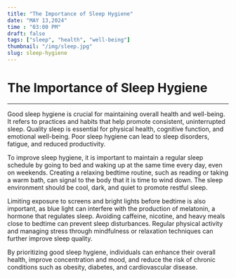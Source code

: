 ```yaml
---
title: "The Importance of Sleep Hygiene"
date: "MAY 13,2024"
time : "03:00 PM"
draft: false
tags: ["sleep", "health", "well-being"]
thumbnail: "/img/sleep.jpg"
slug: sleep-hygiene
---
```


# The Importance of Sleep Hygiene

---

Good sleep hygiene is crucial for maintaining overall health and well-being. It refers to practices and habits that help promote consistent, uninterrupted sleep. Quality sleep is essential for physical health, cognitive function, and emotional well-being. Poor sleep hygiene can lead to sleep disorders, fatigue, and reduced productivity.

To improve sleep hygiene, it is important to maintain a regular sleep schedule by going to bed and waking up at the same time every day, even on weekends. Creating a relaxing bedtime routine, such as reading or taking a warm bath, can signal to the body that it is time to wind down. The sleep environment should be cool, dark, and quiet to promote restful sleep.

Limiting exposure to screens and bright lights before bedtime is also important, as blue light can interfere with the production of melatonin, a hormone that regulates sleep. Avoiding caffeine, nicotine, and heavy meals close to bedtime can prevent sleep disturbances. Regular physical activity and managing stress through mindfulness or relaxation techniques can further improve sleep quality.

By prioritizing good sleep hygiene, individuals can enhance their overall health, improve concentration and mood, and reduce the risk of chronic conditions such as obesity, diabetes, and cardiovascular disease.

